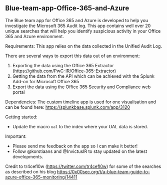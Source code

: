 <h2>Blue-team-app-Office-365-and-Azure</h2>
The Blue team app for Office 365 and Azure is developed to help you investigate the Microsoft 365 Audit log. This app contains well over 20 unique searches that will help you identify suspicious activity in your Office 365 and Azure environment.

Requirements:
This app relies on the data collected in the Unified Audit Log.

There are several ways to export this data out of an environment:
1. Exporting the data using the Office 365 Extractor (https://github.com/PwC-IR/Office-365-Extractor)
2. Getting the data from the API which can be achieved with the Splunk Add-on for Microsoft Office 365 
3. Export the data using the Office 365 Security and Compliance web portal

Dependencies:
The custom timeline app is used for one visualisation and can be found here:
https://splunkbase.splunk.com/app/3120

Getting started:
- Update the macro `ual` to the index where your UAL data is stored.

Important:
- Please send me feedback on the app so I can make it better!
- Follow @korstiaans and @InvictusIR to stay updated on the latest developments.

Credit to tr4cefl0w (https://twitter.com/tr4cefl0w) for some of the searches as described on his blog https://0x00sec.org/t/a-blue-team-guide-to-azure-office-365-monitoring/14411
